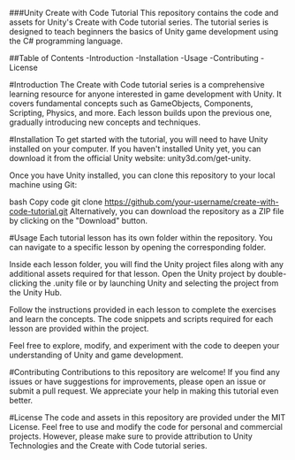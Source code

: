###Unity Create with Code Tutorial
This repository contains the code and assets for Unity's Create with Code tutorial series. The tutorial series is designed to teach beginners the basics of Unity game development using the C# programming language.

##Table of Contents
-Introduction
-Installation
-Usage
-Contributing
-License

#Introduction
The Create with Code tutorial series is a comprehensive learning resource for anyone interested in game development with Unity. It covers fundamental concepts such as GameObjects, Components, Scripting, Physics, and more. Each lesson builds upon the previous one, gradually introducing new concepts and techniques.

#Installation
To get started with the tutorial, you will need to have Unity installed on your computer. If you haven't installed Unity yet, you can download it from the official Unity website: unity3d.com/get-unity.

Once you have Unity installed, you can clone this repository to your local machine using Git:

bash
Copy code
git clone https://github.com/your-username/create-with-code-tutorial.git
Alternatively, you can download the repository as a ZIP file by clicking on the "Download" button.

#Usage
Each tutorial lesson has its own folder within the repository. You can navigate to a specific lesson by opening the corresponding folder.

Inside each lesson folder, you will find the Unity project files along with any additional assets required for that lesson. Open the Unity project by double-clicking the .unity file or by launching Unity and selecting the project from the Unity Hub.

Follow the instructions provided in each lesson to complete the exercises and learn the concepts. The code snippets and scripts required for each lesson are provided within the project.

Feel free to explore, modify, and experiment with the code to deepen your understanding of Unity and game development.

#Contributing
Contributions to this repository are welcome! If you find any issues or have suggestions for improvements, please open an issue or submit a pull request. We appreciate your help in making this tutorial even better.

#License
The code and assets in this repository are provided under the MIT License. Feel free to use and modify the code for personal and commercial projects. However, please make sure to provide attribution to Unity Technologies and the Create with Code tutorial series.
